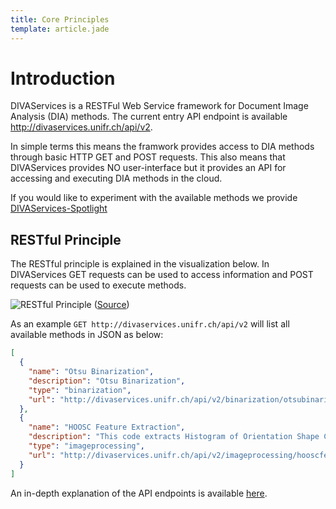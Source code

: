 ```yaml
---
title: Core Principles
template: article.jade
---
```


# Introduction

DIVAServices is a RESTFul Web Service framework for Document Image Analysis (DIA) methods.
The current entry API endpoint is available http://divaservices.unifr.ch/api/v2.

In simple terms this means the framwork provides access to DIA methods through basic HTTP GET and POST requests. This also means that DIVAServices provides NO user-interface but it provides an API for accessing and executing DIA methods in the cloud.

If you would like to experiment with the available methods we provide [DIVAServices-Spotlight](/DIVAServicesweb/articles/spotlight)


## RESTful Principle

The RESTful principle is explained in the visualization below. In DIVAServices GET requests can be used to access information and POST requests can be used to execute methods.

![RESTful Principle](/DIVAServicesweb/articles/core/rest.png)
([Source](https://crunchify.com/how-to-create-restful-java-client-with-jersey-client-example/))

As an example `GET http://divaservices.unifr.ch/api/v2` will list all available methods in JSON as below:
``` JSON
[
  {
    "name": "Otsu Binarization",
    "description": "Otsu Binarization",
    "type": "binarization",
    "url": "http://divaservices.unifr.ch/api/v2/binarization/otsubinarization/1"
  },
  {
    "name": "HOOSC Feature Extraction",
    "description": "This code extracts Histogram of Orientation Shape Context (HOOSC) local shape descriptor from an input hieroglyph image.",
    "type": "imageprocessing",
    "url": "http://divaservices.unifr.ch/api/v2/imageprocessing/hooscfeatureextraction/1"
  }
]
```
An in-depth explanation of the API endpoints is available [here](/DIVAServiceswebarticles/api).